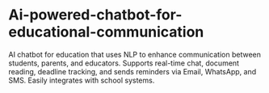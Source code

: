 # Ai-powered-chatbot-for-educational-communication
AI chatbot for education that uses NLP to enhance communication between students, parents, and educators. Supports real-time chat, document reading, deadline tracking, and sends reminders via Email, WhatsApp, and SMS. Easily integrates with school systems.
